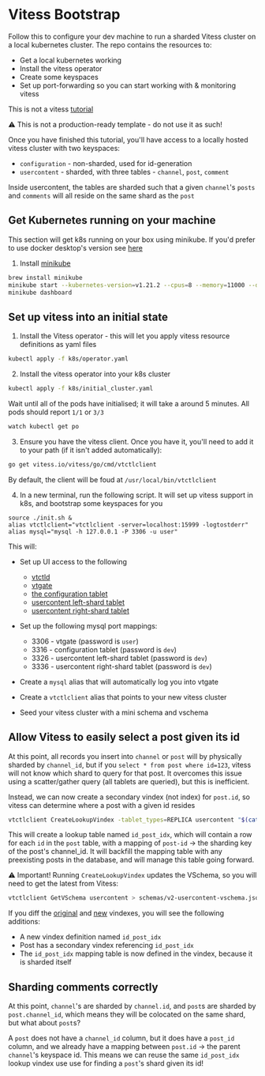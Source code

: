 # Vitess Bootstrap

Follow this to configure your dev machine to run a sharded Vitess cluster on a local kubernetes cluster.  The repo contains the resources to:

* Get a local kubernetes working
* Install the vitess operator
* Create some keyspaces
* Set up port-forwarding so you can start working with & monitoring vitess

This is not a vitess [tutorial](https://vitess.io/docs/overview/)

⚠️ This is not a production-ready template - do not use it as such!

Once you have finished this tutorial, you'll have access to a locally hosted vitess cluster with two keyspaces:
* `configuration` - non-sharded, used for id-generation
* `usercontent` - sharded, with three tables - `channel`, `post`, `comment`

Inside usercontent, the tables are sharded such that a given `channel`'s `posts` and `comments` will all reside on the same shard as the `post`


## Get Kubernetes running on your machine
This section will get k8s running on your box using minikube.  If you'd prefer to use docker desktop's version see [here](res/k8s-on-docker-desktop.md)

1. Install [minikube](https://minikube.sigs.k8s.io/docs/start/)
```sh
brew install minikube
minikube start --kubernetes-version=v1.21.2 --cpus=8 --memory=11000 --disk-size=30g
minikube dashboard 
```

## Set up vitess into an initial state

1. Install the Vitess operator - this will let you apply vitess resource definitions as yaml files
```sh
kubectl apply -f k8s/operator.yaml
```

2. Install the vitess operator into your k8s cluster
```sh
kubectl apply -f k8s/initial_cluster.yaml
```

Wait until all of the pods have initialised; it will take a around 5 minutes.  All pods should report `1/1` or `3/3`


```sh
watch kubectl get po
```

3. Ensure you have the vitess client.  Once you have it, you'll need to add it to your path (if it isn't added automatically):

```sh
go get vitess.io/vitess/go/cmd/vtctlclient
```

By default, the client will be foud at `/usr/local/bin/vtctlclient`

4. In a new terminal, run the following script.  It will set up vitess support in k8s, and bootstrap some keyspaces for you

```
source ./init.sh &
alias vtctlclient="vtctlclient -server=localhost:15999 -logtostderr"
alias mysql="mysql -h 127.0.0.1 -P 3306 -u user"
```

This will:
* Set up UI access to the following
  * [vtctld](http://127.0.0.1:15000)
  * [vtgate](http://127.0.0.1:15001)
  * [the configuration tablet](http://127.0.0.1:15002)
  * [usercontent left-shard tablet](http://127.0.0.1:15003)
  * [usercontent right-shard tablet](http://127.0.0.1:15004)

* Set up the following mysql port mappings:
  * 3306 - vtgate (password is `user`)
  * 3316 - configuration tablet (password is `dev`)
  * 3326 - usercontent left-shard tablet (password is `dev`)
  * 3336 - usercontent right-shard tablet (password is `dev`)

* Create a `mysql` alias that will automatically log you into vtgate
* Create a `vtctlclient` alias that points to your new vitess cluster
* Seed your vitess cluster with a mini schema and vschema


## Allow Vitess to easily select a post given its id

At this point, all records you insert into `channel` or `post` will by physically sharded by `channel_id`, but if you `select * from post where id=123`, vitess will not know which shard to query for that post.  It overcomes this issue using a scatter/gather query (all tablets are queried), but this is inefficient.

Instead, we can now create a secondary vindex (not index) for `post.id`, so vitess can determine where a post with a given id resides

```sh
vtctlclient CreateLookupVindex -tablet_types=REPLICA usercontent "$(cat schemas/post_id-secondary-vindex.json)"
```

This will create a lookup table named `id_post_idx`, which will contain a row for each `id` in the `post` table, with a mapping of `post-id` -> the sharding key of the post's channel_id.  It will backfill the mapping table with any preexisting posts in the database, and will manage this table going forward.

⚠️ Important!
Running `CreateLookupVindex` updates the VSchema, so you will need to get the latest from Vitess:

```sh
vtctlclient GetVSchema usercontent > schemas/v2-usercontent-vschema.json
```

If you diff the [original](schemas/initial-usercontent-vschema.json) and [new](schemas/v2-usercontent-vschema.json) vindexes, you will see the following additions:
 * A new vindex definition named `id_post_idx`
 * Post has a secondary vindex referencing `id_post_idx`
 * The `id_post_idx` mapping table is now defined in the vindex, because it is sharded itself

 ## Sharding comments correctly
 At this point, `channel`'s are sharded by `channel.id`, and `post`s are sharded by `post.channel_id`, which means they will be colocated on the same shard, but what about `post`s?

 A `post` does not have a `channel_id` column, but it does have a `post_id` column, and we already have a mapping between `post.id` -> the parent `channel`'s keyspace id.  This means we can reuse the same `id_post_idx` lookup vindex use use for finding a `post`'s shard given its id!
 